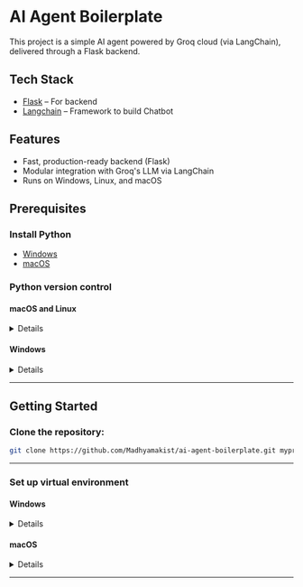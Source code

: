 # AI Agent Boilerplate

This project is a simple AI agent powered by Groq cloud (via LangChain), delivered through a Flask backend. 

## Tech Stack

- [Flask](https://flask.palletsprojects.com/en/stable/) – For backend
- [Langchain](https://python.langchain.com/docs/introduction/) – Framework to build Chatbot

## Features

- Fast, production-ready backend (Flask)
- Modular integration with Groq's LLM via LangChain
- Runs on Windows, Linux, and macOS


## Prerequisites

### Install Python 

   - [Windows](https://github.com/Madhyamakist/workspace-setup-windows) 
   - [macOS](https://github.com/Madhyamakist/workspace-setup-mac/blob/dev/python_installation.md)
   <!-- - [Linux](https://github.com/Madhyamakist/workspace-setup-windows/blob/dev/python_installation.md)   -->


### Python version control

#### macOS and Linux

<details>


The Python version needs to be the same as mentioned in the `.tool-versions` file.

Make sure the correct Python version has been set up using `asdf` before you work on this project.
```
python3 --version
```


</details>

#### Windows

<details>


- The Python version needs to be the same as mentioned in the `.python-version` file using pyenv-win.

- Make sure the correct Python version has been set by running `python --version`


</details>

---

## Getting Started

### Clone the repository:

```bash
git clone https://github.com/Madhyamakist/ai-agent-boilerplate.git myproject
```

---

### Set up virtual environment
#### Windows
<details>
- To create a virtual environment called "venv", run

```bash
python -m venv venv
```
-  To activate the environment
```bash
venv\Scripts\activate
```
</details>

#### macOS
<details>

- Create a virtual environment named "venv", 

```bash
python3 -m venv venv
```
-  To activate the environment
```bash
source venv/bin/activate
```
</details>

---

